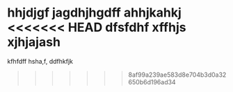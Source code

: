 hhjdjgf
jagdhjhgdff
ahhjkahkj
<<<<<<< HEAD
dfsfdhf
xffhjs
xjhjajash
=======
kfhfdff
hsha,f,
ddfhkfjk
>>>>>>> 8af99a239ae583d8e704b3d0a32650b6d196ad34
